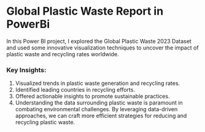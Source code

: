 # Global Plastic Waste Report in PowerBi

In this Power BI project, I explored the Global Plastic Waste 2023 Dataset and used some innovative visualization techniques to uncover the impact of plastic waste and recycling rates worldwide.

### Key Insights:
1) Visualized trends in plastic waste generation and recycling rates. 
2) Identified leading countries in recycling efforts. 
3) Offered actionable insights to promote sustainable practices. 
4) Understanding the data surrounding plastic waste is paramount in combating environmental challenges. By leveraging data-driven approaches, we can craft more efficient strategies for reducing and recycling plastic waste. 
